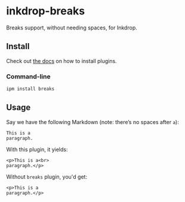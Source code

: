 # inkdrop-breaks
Breaks support, without needing spaces, for Inkdrop.

## Install

Check out [the docs](https://docs.inkdrop.app/manual/extend-inkdrop-with-plugins) on how to install plugins.

### Command-line

```sh
ipm install breaks
```

## Usage

Say we have the following Markdown (note: there’s no spaces after `a`):

```
This is a
paragraph.
```

With this plugin, it yields:

```
<p>This is a<br>
paragraph.</p>
```

Without `breaks` plugin, you'd get:

```
<p>This is a
paragraph.</p>
```


